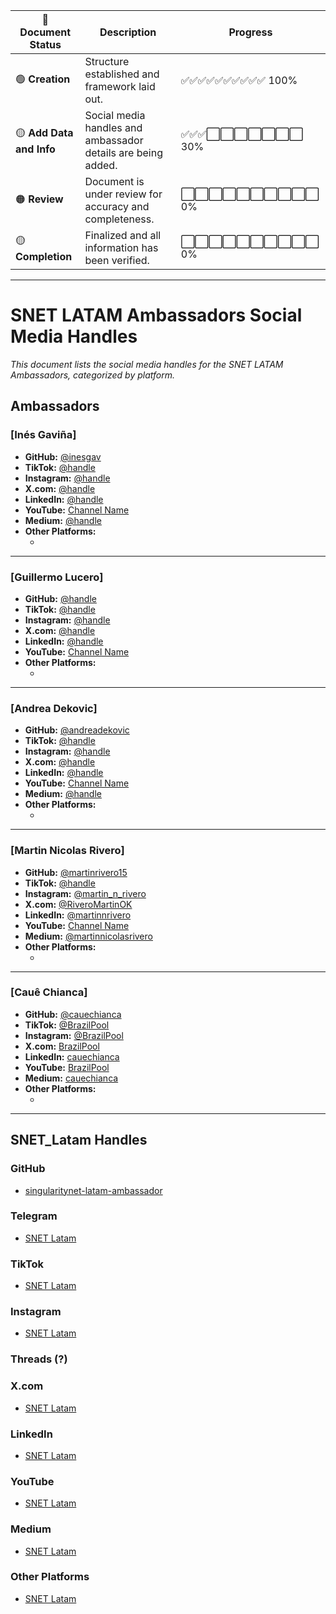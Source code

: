 | **📜 Document Status**   | **Description**                                            | **Progress**       |
|--------------------------|------------------------------------------------------------|--------------------|
| 🟢 **Creation**           | Structure established and framework laid out.             | ✅✅✅✅✅✅✅✅✅✅ 100%  |
| 🟡 **Add Data and Info**  | Social media handles and ambassador details are being added.| ✅✅✅⬜⬜⬜⬜⬜⬜⬜ 30%  |
| 🟠 **Review**             | Document is under review for accuracy and completeness.     | ⬜⬜⬜⬜⬜⬜⬜⬜⬜⬜ 0%    |
| 🟡 **Completion**         | Finalized and all information has been verified.            | ⬜⬜⬜⬜⬜⬜⬜⬜⬜⬜ 0%    |


___


# SNET LATAM Ambassadors Social Media Handles

_This document lists the social media handles for the SNET LATAM Ambassadors, categorized by platform._

## Ambassadors

### [Inés Gaviña]
- **GitHub:** [@inesgav](https://github.com/inesgav)
- **TikTok:** [@handle](https://www.tiktok.com/@handle)
- **Instagram:** [@handle](https://www.instagram.com/handle)
- **X.com:** [@handle](https://x.com/handle)
- **LinkedIn:** [@handle](https://www.linkedin.com/in/handle)
- **YouTube:** [Channel Name](https://www.youtube.com/channel/handle)
- **Medium:** [@handle](https://medium.com/@handle)
- **Other Platforms:**
  - [Platform Name]: [@handle](#)

---

### [Guillermo Lucero]
- **GitHub:** [@handle](https://github.com/@handle)
- **TikTok:** [@handle](https://www.tiktok.com/@handle)
- **Instagram:** [@handle](https://www.instagram.com/handle)
- **X.com:** [@handle](https://x.com/handle)
- **LinkedIn:** [@handle](https://www.linkedin.com/in/handle)
- **YouTube:** [Channel Name](https://www.youtube.com/channel/handle)
- **Other Platforms:**
  - [Platform Name]: [@handle](#)

---

### [Andrea Dekovic]
- **GitHub:** [@andreadekovic](https://github.com/andreadekovic)
- **TikTok:** [@handle](https://www.tiktok.com/@handle)
- **Instagram:** [@handle](https://www.instagram.com/handle)
- **X.com:** [@handle](https://x.com/handle)
- **LinkedIn:** [@handle](https://www.linkedin.com/in/handle)
- **YouTube:** [Channel Name](https://www.youtube.com/channel/handle)
- **Medium:** [@handle](https://medium.com/@handle)
- **Other Platforms:**
  - [Platform Name]: [@handle](#)

---

### [Martin Nicolas Rivero]
- **GitHub:** [@martinrivero15](https://github.com/martinrivero15)
- **TikTok:** [@handle](https://www.tiktok.com/@handle)
- **Instagram:** [@martin_n_rivero](https://www.instagram.com/handle)
- **X.com:** [@RiveroMartinOK](https://x.com/handle)
- **LinkedIn:** [@martinnrivero](https://www.linkedin.com/in/handle)
- **YouTube:** [Channel Name](https://www.youtube.com/channel/handle)
- **Medium:** [@martinnicolasrivero](https://medium.com/@handle)
- **Other Platforms:**
  - [Platform Name]: [@handle](#)

---

### [Cauê Chianca]
- **GitHub:** [@cauechianca](https://github.com/cauechianca)
- **TikTok:** [@BrazilPool](https://www.tiktok.com/@BrazilPool)
- **Instagram:** [@BrazilPool](https://www.instagram.com/BrazilPool)
- **X.com:** [BrazilPool](https://x.com/BrazilPool)
- **LinkedIn:** [cauechianca](https://www.linkedin.com/in/cauechianca)
- **YouTube:** [BrazilPool](https://www.youtube.com/@BrazilPool)
- **Medium:** [cauechianca](https://medium.com/cauechianca)
- **Other Platforms:**
  - [Platform Name]: [@handle](#)

---

## SNET_Latam Handles

### GitHub
- [singularitynet-latam-ambassador](https://github.com/singularitynet-latam-ambassador)

### Telegram
- [SNET Latam](https://t.me/@handle)

### TikTok
- [SNET Latam](https://www.tiktok.com/@handle)

### Instagram
- [SNET Latam](https://www.instagram.com/singularitynetlatam)

### Threads (?)

### X.com
- [SNET Latam](https://x.com/@SNET_Latam)

### LinkedIn
- [SNET Latam](https://www.linkedin.com/in/handle)

### YouTube
- [SNET Latam](https://www.youtube.com/channel/handle)

### Medium
- [SNET Latam](https://medium.com/@handle)
  

### Other Platforms
- [SNET Latam](#)

